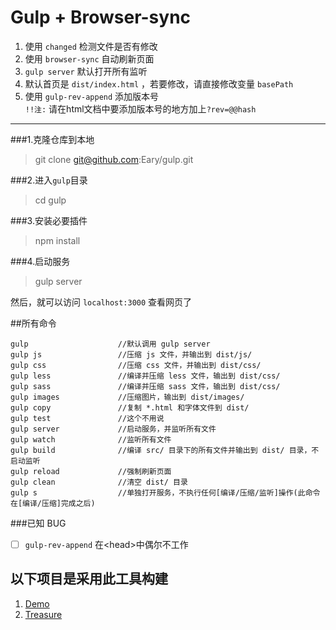 # Gulp + Browser-sync 

1. 使用 `changed` 检测文件是否有修改  
2. 使用 `browser-sync` 自动刷新页面  
3. `gulp server` 默认打开所有监听  
4. 默认首页是 `dist/index.html` ，若要修改，请直接修改变量 `basePath` 
5. 使用 `gulp-rev-append` 添加版本号  
    `!!注:` 请在html文档中要添加版本号的地方加上`?rev=@@hash`  

-------------------------------  

###1.克隆仓库到本地
> git clone git@github.com:Eary/gulp.git 

###2.进入`gulp`目录
> cd gulp

###3.安装必要插件
> npm install

###4.启动服务
> gulp server

然后，就可以访问 `localhost:3000` 查看网页了  
  



##所有命令
```
gulp                    //默认调用 gulp server
gulp js                 //压缩 js 文件，并输出到 dist/js/
gulp css                //压缩 css 文件，并输出到 dist/css/
gulp less               //编译并压缩 less 文件，输出到 dist/css/
gulp sass               //编译并压缩 sass 文件，输出到 dist/css/
gulp images             //压缩图片，输出到 dist/images/
gulp copy               //复制 *.html 和字体文件到 dist/
gulp test               //这个不用说
gulp server             //启动服务，并监听所有文件
gulp watch              //监听所有文件
gulp build              //编译 src/ 目录下的所有文件并输出到 dist/ 目录，不启动监听
gulp reload             //强制刷新页面
gulp clean              //清空 dist/ 目录
gulp s                  //单独打开服务，不执行任何[编译/压缩/监听]操作(此命令在[编译/压缩]完成之后)
```



###已知 BUG  
- [ ] `gulp-rev-append` 在\<head\>中偶尔不工作

## 以下项目是采用此工具构建  
1. [Demo](http://eary.github.io/gulp)  
2. [Treasure](http://eary.github.io/treasure)  